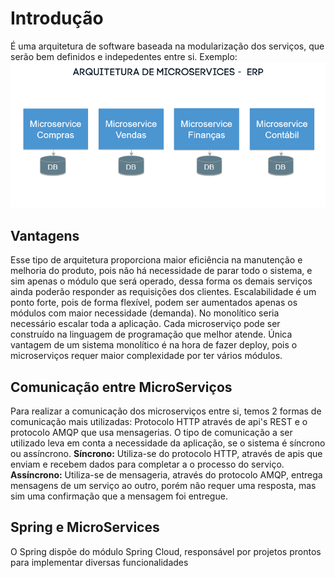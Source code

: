 # Introdução
É uma arquitetura de software baseada na modularização dos serviços, que serão bem definidos e indepedentes entre si.
Exemplo:
![](img/microservices.png) 
## Vantagens
Esse tipo de arquitetura proporciona maior eficiência na manutenção e melhoria do produto, pois não há necessidade de parar todo o sistema, e sim apenas o módulo que será operado, dessa forma os demais serviços ainda poderão responder as requisições dos clientes.
Escalabilidade é um ponto forte, pois de forma flexível, podem ser aumentados apenas os módulos com maior necessidade (demanda). No monolítico seria necessário escalar toda a aplicação.
Cada microserviço pode ser construído na linguagem de programação que melhor atende.
Única vantagem de um sistema monolítico é na hora de fazer deploy, pois o microserviços requer maior complexidade por ter vários módulos.
## Comunicação entre MicroServiços
Para realizar a comunicação dos microserviços entre si, temos 2 formas de comunicação mais utilizadas: Protocolo HTTP através de api's REST e o protocolo AMQP que usa mensagerias.
O tipo de comunicação a ser utilizado leva em conta a necessidade da aplicação, se o sistema é síncrono ou assíncrono.
**Síncrono:** Utiliza-se do protocolo HTTP, através de apis que enviam e recebem dados para completar a o processo do serviço.
**Assíncrono:** Utiliza-se de mensageria, através do protocolo AMQP, entrega mensagens de um serviço ao outro, porém não  requer uma resposta, mas sim uma confirmação que a mensagem foi entregue.
## Spring e MicroServices
O Spring dispõe do módulo Spring Cloud, responsável por projetos prontos para implementar diversas funcionalidades